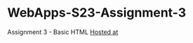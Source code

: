 # WebApps-S23-Assignment-3
Assignment 3 - Basic HTML
[Hosted at](https://44-563-web-apps-s23.github.io/44563-webapps-assignment-3-S559200/ )